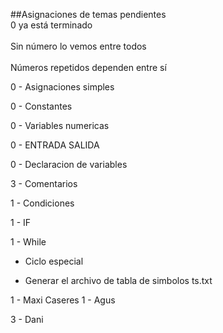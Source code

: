 <!-- ASIGNACIONES DE TEMAS -->
##Asignaciones de temas pendientes
<br>0 ya está terminado</br>
<br>Sin número lo vemos entre todos</br>
<br>Números repetidos dependen entre sí</br>

0 - Asignaciones simples

0 - Constantes

0 - Variables numericas

0 - ENTRADA SALIDA

0 - Declaracion de variables

3 - Comentarios

1 - Condiciones

1 - IF

1 - While


- Ciclo especial

- Generar el archivo de tabla de simbolos ts.txt


1 - Maxi Caseres
1 - Agus

3 - Dani
